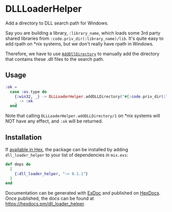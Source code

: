 # DLLLoaderHelper

Add a directory to DLL search path for Windows. 

Say you are building a library, `:library_name`, which loads some 3rd party shared libraries from
`:code.priv_dir(:library_name)/lib`. It's quite easy to add rpath on *nix systems, but we don't really have
rpath in Windows. 

Therefore, we have to use [`AddDllDirectory`](https://docs.microsoft.com/en-us/windows/win32/api/libloaderapi/nf-libloaderapi-adddlldirectory) to manually add the directory that contains these
.dll files to the search path.

## Usage
```elixir
:ok = 
  case :os.type do
    {:win32, _} -> DLLLoaderHelper.addDLLDirectory("#{:code.priv_dir(:library_name)}/lib")
    _ -> :ok
  end
```

Note that calling `DLLLoaderHelper.addDLLDirectory/1` on *nix systems will NOT have any effect, and `:ok` will be returned.  

## Installation

If [available in Hex](https://hex.pm/docs/publish), the package can be installed
by adding `dll_loader_helper` to your list of dependencies in `mix.exs`:

```elixir
def deps do
  [
    {:dll_loader_helper, "~> 0.1.1"}
  ]
end
```

Documentation can be generated with [ExDoc](https://github.com/elixir-lang/ex_doc)
and published on [HexDocs](https://hexdocs.pm). Once published, the docs can
be found at <https://hexdocs.pm/dll_loader_helper>.

